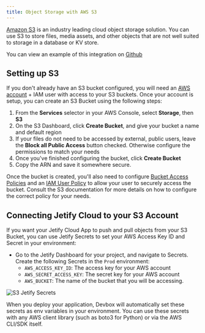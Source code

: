 ```yaml
---
title: Object Storage with AWS S3
---
```


[Amazon S3](https://aws.amazon.com/s3/) is an industry leading cloud object storage solution. You can use S3 to store files, media assets, and other objects that are not well suited to storage in a database or KV store.

You can view an example of this integration on [Github](https://github.com/jetify-com/jetify-deploy-integration/tree/main/devbox-json/s3)

## Setting up S3

If you don't already have an S3 bucket configured, you will need an [AWS account](https://docs.aws.amazon.com/SetUp/latest/UserGuide/setup-overview.html) + IAM user with access to your S3 buckets. Once your account is setup, you can create an S3 Bucket using the following steps:

1. From the **Services** selector in your AWS Console, select **Storage**, then **S3**
2. On the S3 Dashboard, click **Create Bucket**, and give your bucket a name and default region
3. If your files do not need to be accessed by external, public users, leave the **Block all Public Access** button checked. Otherwise configure the permissions to match your needs
4. Once you've finished configuring the bucket, click **Create Bucket**
5. Copy the ARN and save it somewhere secure.

Once the bucket is created, you'll also need to configure [Bucket Access Policies](https://docs.aws.amazon.com/AmazonS3/latest/userguide/example-bucket-policies.html) and an [IAM User Policy](https://docs.aws.amazon.com/AmazonS3/latest/userguide/walkthrough1.html) to allow your user to securely access the bucket. Consult the S3 documentation for more details on how to configure the correct policy for your needs.

## Connecting Jetify Cloud to your S3 Account

If you want your Jetify Cloud App to push and pull objects from your S3 Bucket, you can use Jetify Secrets to set your AWS Access Key ID and Secret in your environment:

* Go to the Jetify Dashboard for your project, and navigate to Secrets. Create the following Secrets in the `Prod` environment:
  * `AWS_ACCESS_KEY_ID`: The access key for your AWS account
  * `AWS_SECRET_ACCESS_KEY`: The secret key for your AWS account
  * `AWS_BUCKET`: The name of the bucket that you will be accessing.

![S3 Jetify Secrets](../../../static/img/s3-secrets.png)

When you deploy your application, Devbox will automatically set these secrets as env variables in your environment. You can use these secrets with any AWS client library (such as boto3 for Python) or via the AWS CLI/SDK itself.
